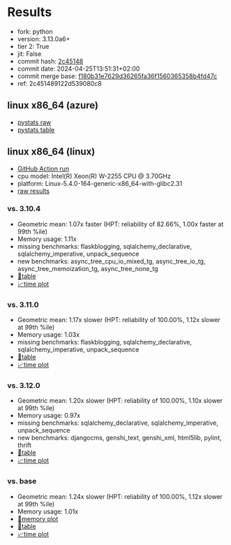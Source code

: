 # Results

- fork: python
- version: 3.13.0a6+
- tier 2: True
- jit: False
- commit hash: [2c45148](https://github.com/python/cpython/commit/2c45148)
- commit date: 2024-04-25T13:51:31+02:00
- commit merge base: [f180b31e7629d36265fa36f1560365358b4fd47c](https://github.com/python/cpython/commit/f180b31e7629d36265fa36f1560365358b4fd47c)
- ref: 2c451489122d539080c8

## linux x86_64 (azure)

- [pystats raw](bm-20240425-azure-x86_64-python-2c451489122d539080c8-3.13.0a6%2B-2c45148-pystats.json)
- [pystats table](bm-20240425-azure-x86_64-python-2c451489122d539080c8-3.13.0a6%2B-2c45148-pystats.md)

## linux x86_64 (linux)

- [GitHub Action run](https://github.com/faster-cpython/benchmarking/actions/runs/8859351404)
- cpu model: Intel(R) Xeon(R) W-2255 CPU @ 3.70GHz
- platform: Linux-5.4.0-164-generic-x86_64-with-glibc2.31
- [raw results](bm-20240425-linux-x86_64-python-2c451489122d539080c8-3.13.0a6%2B-2c45148.json)

### vs. 3.10.4

- Geometric mean: 1.07x faster (HPT: reliability of 82.66%, 1.00x faster at 99th %ile)
- Memory usage: 1.11x
- missing benchmarks: flaskblogging, sqlalchemy_declarative, sqlalchemy_imperative, unpack_sequence
- new benchmarks: async_tree_cpu_io_mixed_tg, async_tree_io_tg, async_tree_memoization_tg, async_tree_none_tg
- [📄table](bm-20240425-linux-x86_64-python-2c451489122d539080c8-3.13.0a6%2B-2c45148-vs-3.10.4.md)
- [📈time plot](bm-20240425-linux-x86_64-python-2c451489122d539080c8-3.13.0a6%2B-2c45148-vs-3.10.4.png)

### vs. 3.11.0

- Geometric mean: 1.17x slower (HPT: reliability of 100.00%, 1.12x slower at 99th %ile)
- Memory usage: 1.03x
- missing benchmarks: flaskblogging, sqlalchemy_declarative, sqlalchemy_imperative, unpack_sequence
- [📄table](bm-20240425-linux-x86_64-python-2c451489122d539080c8-3.13.0a6%2B-2c45148-vs-3.11.0.md)
- [📈time plot](bm-20240425-linux-x86_64-python-2c451489122d539080c8-3.13.0a6%2B-2c45148-vs-3.11.0.png)

### vs. 3.12.0

- Geometric mean: 1.20x slower (HPT: reliability of 100.00%, 1.10x slower at 99th %ile)
- Memory usage: 0.97x
- missing benchmarks: sqlalchemy_declarative, sqlalchemy_imperative, unpack_sequence
- new benchmarks: djangocms, genshi_text, genshi_xml, html5lib, pylint, thrift
- [📄table](bm-20240425-linux-x86_64-python-2c451489122d539080c8-3.13.0a6%2B-2c45148-vs-3.12.0.md)
- [📈time plot](bm-20240425-linux-x86_64-python-2c451489122d539080c8-3.13.0a6%2B-2c45148-vs-3.12.0.png)

### vs. base

- Geometric mean: 1.24x slower (HPT: reliability of 100.00%, 1.12x slower at 99th %ile)
- Memory usage: 1.01x
- [🧠memory plot](bm-20240425-linux-x86_64-python-2c451489122d539080c8-3.13.0a6%2B-2c45148-vs-base-mem.png)
- [📄table](bm-20240425-linux-x86_64-python-2c451489122d539080c8-3.13.0a6%2B-2c45148-vs-base.md)
- [📈time plot](bm-20240425-linux-x86_64-python-2c451489122d539080c8-3.13.0a6%2B-2c45148-vs-base.png)

